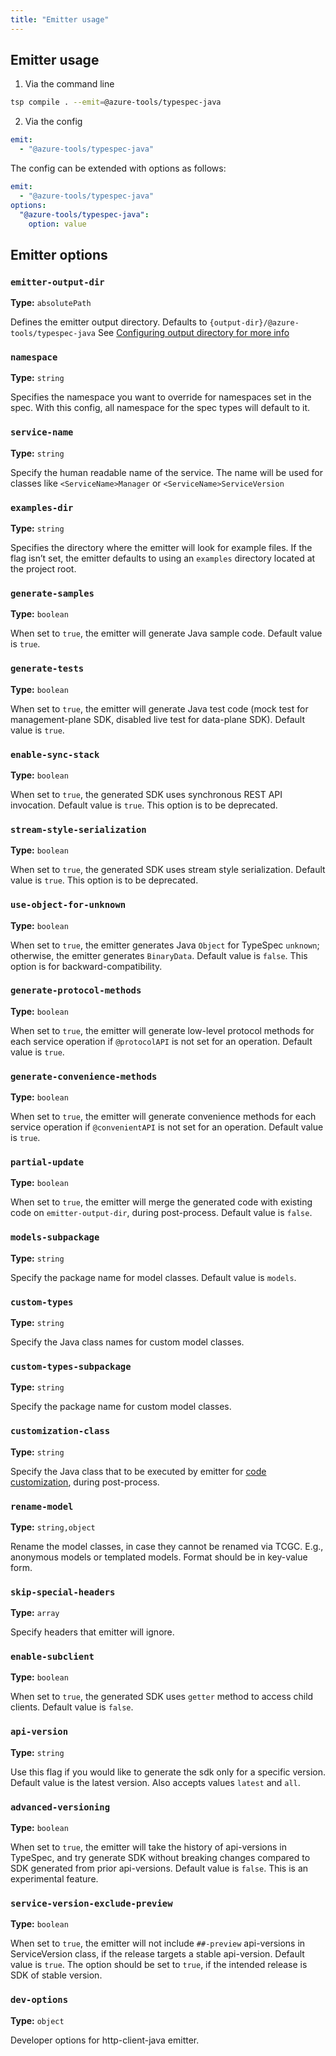 ```yaml
---
title: "Emitter usage"
---
```


## Emitter usage

1. Via the command line

```bash
tsp compile . --emit=@azure-tools/typespec-java
```

2. Via the config

```yaml
emit:
  - "@azure-tools/typespec-java"
```

The config can be extended with options as follows:

```yaml
emit:
  - "@azure-tools/typespec-java"
options:
  "@azure-tools/typespec-java":
    option: value
```

## Emitter options

### `emitter-output-dir`

**Type:** `absolutePath`

Defines the emitter output directory. Defaults to `{output-dir}/@azure-tools/typespec-java`
See [Configuring output directory for more info](https://typespec.io/docs/handbook/configuration/configuration/#configuring-output-directory)

### `namespace`

**Type:** `string`

Specifies the namespace you want to override for namespaces set in the spec. With this config, all namespace for the spec types will default to it.

### `service-name`

**Type:** `string`

Specify the human readable name of the service. The name will be used for classes like `<ServiceName>Manager` or `<ServiceName>ServiceVersion`

### `examples-dir`

**Type:** `string`

Specifies the directory where the emitter will look for example files. If the flag isn’t set, the emitter defaults to using an `examples` directory located at the project root.

### `generate-samples`

**Type:** `boolean`

When set to `true`, the emitter will generate Java sample code. Default value is `true`.

### `generate-tests`

**Type:** `boolean`

When set to `true`, the emitter will generate Java test code (mock test for management-plane SDK, disabled live test for data-plane SDK). Default value is `true`.

### `enable-sync-stack`

**Type:** `boolean`

When set to `true`, the generated SDK uses synchronous REST API invocation. Default value is `true`. This option is to be deprecated.

### `stream-style-serialization`

**Type:** `boolean`

When set to `true`, the generated SDK uses stream style serialization. Default value is `true`. This option is to be deprecated.

### `use-object-for-unknown`

**Type:** `boolean`

When set to `true`, the emitter generates Java `Object` for TypeSpec `unknown`; otherwise, the emitter generates `BinaryData`. Default value is `false`. This option is for backward-compatibility.

### `generate-protocol-methods`

**Type:** `boolean`

When set to `true`, the emitter will generate low-level protocol methods for each service operation if `@protocolAPI` is not set for an operation. Default value is `true`.

### `generate-convenience-methods`

**Type:** `boolean`

When set to `true`, the emitter will generate convenience methods for each service operation if `@convenientAPI` is not set for an operation. Default value is `true`.

### `partial-update`

**Type:** `boolean`

When set to `true`, the emitter will merge the generated code with existing code on `emitter-output-dir`, during post-process. Default value is `false`.

### `models-subpackage`

**Type:** `string`

Specify the package name for model classes. Default value is `models`.

### `custom-types`

**Type:** `string`

Specify the Java class names for custom model classes.

### `custom-types-subpackage`

**Type:** `string`

Specify the package name for custom model classes.

### `customization-class`

**Type:** `string`

Specify the Java class that to be executed by emitter for [code customization](https://github.com/Azure/autorest.java/blob/main/customization-base/README.md), during post-process.

### `rename-model`

**Type:** `string,object`

Rename the model classes, in case they cannot be renamed via TCGC. E.g., anonymous models or templated models. Format should be in key-value form.

### `skip-special-headers`

**Type:** `array`

Specify headers that emitter will ignore.

### `enable-subclient`

**Type:** `boolean`

When set to `true`, the generated SDK uses `getter` method to access child clients. Default value is `false`.

### `api-version`

**Type:** `string`

Use this flag if you would like to generate the sdk only for a specific version. Default value is the latest version. Also accepts values `latest` and `all`.

### `advanced-versioning`

**Type:** `boolean`

When set to `true`, the emitter will take the history of api-versions in TypeSpec, and try generate SDK without breaking changes compared to SDK generated from prior api-versions. Default value is `false`. This is an experimental feature.

### `service-version-exclude-preview`

**Type:** `boolean`

When set to `true`, the emitter will not include `##-preview` api-versions in ServiceVersion class, if the release targets a stable api-version. Default value is `true`. The option should be set to `true`, if the intended release is SDK of stable version.

### `dev-options`

**Type:** `object`

Developer options for http-client-java emitter.
